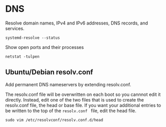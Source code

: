 # DNS

Resolve domain names, IPv4 and IPv6 addresses, DNS records, and services.

```shell
systemd-resolve --status
```


Show open ports and their processes

```shell
netstat -tulpen
```


## Ubuntu/Debian resolv.conf 

Add permanent DNS nameservers by extending resolv.conf.

The resolv.conf file will be overwritten on each boot so you cannnot edit it directly. 
Instead, edit one of the two files that is used to create the resolv.conf file, the head or base file.
If you want your additional entries to be written to the top of the `resolv.conf ` file, edit the head file. 


```shell
sudo vim /etc/resolvconf/resolv.conf.d/head
```


